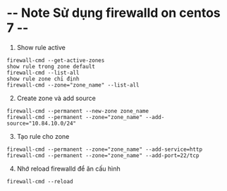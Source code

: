 #   -- Note Sử dụng firewalld on centos 7 --


1. Show rule active 

```
firewall-cmd --get-active-zones
show rule trong zone default
firewall-cmd --list-all
show rule zone chỉ định
firewall-cmd --zone="zone_name" --list-all

```
2. Create zone và add source 
```
firewall-cmd --permanent --new-zone zone_name
firewall-cmd --permanent --zone="zone_name" --add-source="10.84.10.0/24"
```
3. Tạo rule cho zone 
```
firewall-cmd --permanent --zone="zone_name" --add-service=http
firewall-cmd --permanent --zone="zone_name" --add-port=22/tcp
```
4. Nhớ reload firewalld để ăn cấu hình
```
firewall-cmd --reload
```